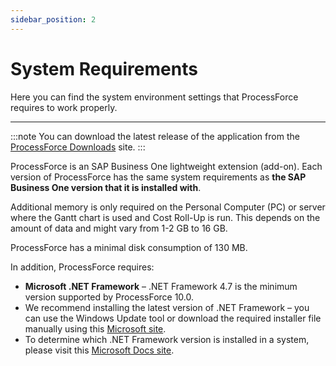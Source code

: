 ```yaml
---
sidebar_position: 2
---
```


# System Requirements

Here you can find the system environment settings that ProcessForce requires to work properly.

---

:::note
    You can download the latest release of the application from the [ProcessForce Downloads](../releases/download.md) site.
:::

ProcessForce is an SAP Business One lightweight extension (add-on).
Each version of ProcessForce has the same system requirements as **the SAP Business One version that it is installed with**.

Additional memory is only required on the Personal Computer (PC) or server where the Gantt chart is used and Cost Roll-Up is run. This depends on the amount of data and might vary from 1-2 GB to 16 GB.

ProcessForce has a minimal disk consumption of 130 MB.

In addition, ProcessForce requires:

- **Microsoft .NET Framework** – .NET Framework 4.7 is the minimum version supported by ProcessForce 10.0.
- We recommend installing the latest version of .NET Framework – you can use the Windows Update tool or download the required installer file manually using this [Microsoft site](https://www.microsoft.com/net/download/dotnet-framework-runtime).
- To determine which .NET Framework version is installed in a system, please visit this [Microsoft Docs site](https://docs.microsoft.com/en-us/dotnet/framework/migration-guide/how-to-determine-which-versions-are-installed).
